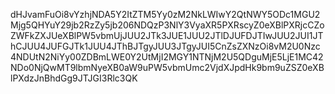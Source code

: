 dHJvamFuOi8vYzhjNDA5Y2ItZTM5Yy0zM2NkLWIwY2QtNWY5ODc1MGU2Mjg5QHYuY29jb2RzZy5jb206NDQzP3NlY3VyaXR5PXRscyZ0eXBlPXRjcCZoZWFkZXJUeXBlPW5vbmUjJUU2JTk3JUE1JUU2JTlDJUFDJTIwJUU2JUI1JThCJUU4JUFGJTk1JUU4JThBJTgyJUU3JTgyJUI5CnZsZXNzOi8vM2U0Nzc4NDUtN2NiYy00ZDBmLWE0Y2UtMjI2MGY1NTNjM2U5QDguMjE5LjE1MC42NDo0NjQwMT9lbmNyeXB0aW9uPW5vbmUmc2VjdXJpdHk9bm9uZSZ0eXBlPXdzJnBhdGg9JTJGI3Rlc3QK
